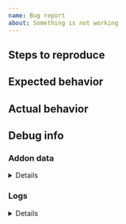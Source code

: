 ```yaml
---
name: Bug report
about: Something is not working
---
```


## Steps to reproduce


## Expected behavior


## Actual behavior


## Debug info

### Addon data
<details><code>
<!-- To get addon data: 
     - Go to the Sidebery settings page - section "Help"
     - Click on the "Debug info" button
     - Copy and paste here, inside the <code> tag
     Note: all URLs, titles and other personal info are skipped. -->
</code></details>

### Logs
<details><code>
<!-- To get logs: 
     - Set logs level to "all" in Sidebery settings page - section "Help"
     - Reproduce the bug 
     - Open DevTools 
       (open this url in new tab: about:devtools-toolbox?id=%7B3c078156-979c-498b-8990-85f7987dd929%7D&type=extension)
     - Navigate to "console" tab,
     - Click on the trash bin icon (at the top-left) to clear console,
     - Then try to reproduce issue
     - And if any messages appear, copy and paste them here -->
</code></details>
